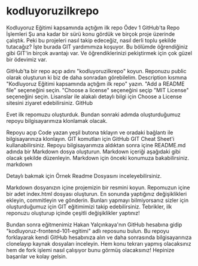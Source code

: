 # kodluyoruzilkrepo
Kodluyoruz Eğitimi kapsamında açtığım ilk repo
Ödev 1
GitHub'ta Repo İşlemleri
Şu ana kadar bir sürü konu gördük ve birçok proje üzerinde çalıştık. Peki bu projeleri nasıl takip edeceğiz, nasıl derli toplu şekilde tutacağız? İşte burada GIT yardımımıza koşuyor. Bu bölümde öğrendiğiniz gibi GIT'in birçok avantajı var. Ve öğrendiklerinizi pekiştirmek için çok güzel bir ödevimiz var.

GitHub'ta bir repo açıp adını "kodluyoruzilkrepo" koyun.
Reponuzu public olarak oluşturun ki biz de daha sonradan görebilelim.
Description kısmına "Kodluyoruz Eğitimi kapsamında açtığım ilk repo" yazın.
"Add a README file" seçeneğini seçin.
"Choose a license" seçeneğini seçip "MIT License" seçeneğini seçin. Lisanslar ile alakalı detaylı bilgi için Choose a License sitesini ziyaret edebilirsiniz.
GitHub

Evet ilk repomuzu oluşturduk. Bundan sonraki adımda oluşturduğumuz repoyu bilgisayarımıza klonlamak olacak.

Repoyu açıp Code yazan yeşil butona tıklayın ve oradaki bağlantı ile bilgisayarınıza klonlayın. GIT komutları için GitHub GIT Cheat Sheet'i kullanabilirsiniz.
Repoyu bilgisayarımıza aldıktan sonra içine README.md adında bir Markdown dosya oluşturun.
Markdown içeriği aşağıdaki gibi olacak şekilde düzenleyin. Markdown için önceki konumuza bakabilirsiniz.
markdown

Detaylı bakmak için Örnek Readme Dosyasını inceleyebilirsiniz.

Markdown dosyanızın içine projemizin bir resmini koyun.
Repomuzun içine bir adet index.html dosyası oluşturun.
En sonunda yaptığınız değişiklikleri ekleyin, commitleyin ve gönderin. Bunları yapmayı bilmiyorsanız sizler için oluşturduğumuz için GIT eğitimimizi takip edebilirsiniz.
Tebrikler, ilk reponuzu oluşturup içinde çeşitli değişiklikler yaptınız!

Bundan sonra eğitmenimiz Hakan Yalçınkaya'nın GitHub hesabına gidip "kodluyoruz-frontend-101-egitimi" adlı reposunu bulun. Bu repoyu forklayarak kendi GitHub hesabınıza alın ve daha sonrasında bilgisayarınıza clonelayıp kaynak dosyaları inceleyin. Hem konu tekrarı yapmış olacaksınız hem de fork işlemi nasıl çalışıyor bunu görmüş olacaksınız!
Hepinize başarılar ve kolay gelsin.
